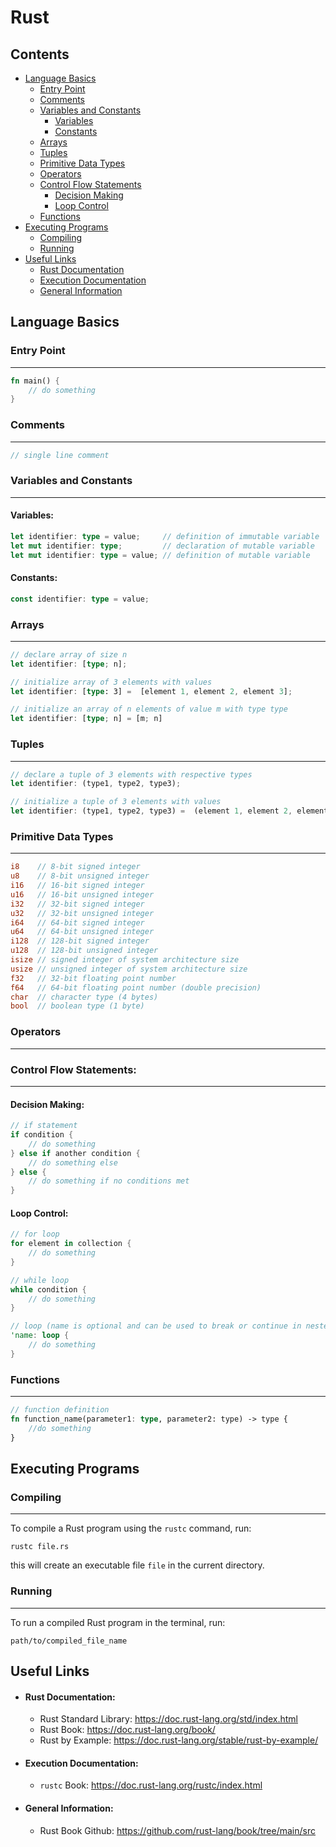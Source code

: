 # Rust

## Contents
- [Language Basics](#language-basics)
    - [Entry Point](#entry-point)
    - [Comments](#comments)
    - [Variables and Constants](#variables-and-constants)
        - [Variables](#variables)
        - [Constants](#constants)
    - [Arrays](#arrays)
    - [Tuples](#tuples)
    - [Primitive Data Types](#primitive-data-types)
    - [Operators](#operators)
    - [Control Flow Statements](#control-flow-statements)
        - [Decision Making](#decision-making)
        - [Loop Control](#loop-control)
    - [Functions](#functions)
- [Executing Programs](#executing-programs)
    - [Compiling](#compiling)
    - [Running](#running)
- [Useful Links](#useful-links)
    - [Rust Documentation](#rust-documentation)
    - [Execution Documentation](#execution-documentation)
    - [General Information](#general-information)

## Language Basics
### Entry Point
---
```rust
fn main() {
    // do something
}
```
### Comments
---
```rust
// single line comment
```
### Variables and Constants
---
#### Variables:
```rust
let identifier: type = value;     // definition of immutable variable
let mut identifier: type;         // declaration of mutable variable
let mut identifier: type = value; // definition of mutable variable
```
#### Constants:
```rust
const identifier: type = value;
```
### Arrays
---
```rust
// declare array of size n
let identifier: [type; n];

// initialize array of 3 elements with values
let identifier: [type: 3] =  [element 1, element 2, element 3];

// initialize an array of n elements of value m with type type
let identifier: [type; n] = [m; n]
```
### Tuples
---
```rust
// declare a tuple of 3 elements with respective types
let identifier: (type1, type2, type3);

// initialize a tuple of 3 elements with values
let identifier: (type1, type2, type3) =  (element 1, element 2, element 3);
```
### Primitive Data Types
---
```rust
i8    // 8-bit signed integer
u8    // 8-bit unsigned integer
i16   // 16-bit signed integer
u16   // 16-bit unsigned integer
i32   // 32-bit signed integer
u32   // 32-bit unsigned integer
i64   // 64-bit signed integer
u64   // 64-bit unsigned integer
i128  // 128-bit signed integer
u128  // 128-bit unsigned integer
isize // signed integer of system architecture size
usize // unsigned integer of system architecture size
f32   // 32-bit floating point number
f64   // 64-bit floating point number (double precision)
char  // character type (4 bytes)
bool  // boolean type (1 byte)
```
### Operators
---
### Control Flow Statements:
---
#### Decision Making:
```rust
// if statement
if condition {
    // do something
} else if another condition {
    // do something else
} else {
    // do something if no conditions met
}
```
#### Loop Control:
```rust
// for loop
for element in collection {
    // do something
}

// while loop
while condition {
    // do something
}

// loop (name is optional and can be used to break or continue in nested loops)
'name: loop {
    // do something
}
```
### Functions
---
```rust
// function definition
fn function_name(parameter1: type, parameter2: type) -> type {
    //do something
}
```

## Executing Programs
### Compiling
---
To compile a Rust program using the `rustc` command, run:
```
rustc file.rs
```
this will create an executable file `file` in the current directory.
### Running
---
To run a compiled Rust program in the terminal, run:
```
path/to/compiled_file_name
```

## Useful Links
- #### Rust Documentation:
    - Rust Standard Library: <https://doc.rust-lang.org/std/index.html>
    - Rust Book: <https://doc.rust-lang.org/book/>
    - Rust by Example: <https://doc.rust-lang.org/stable/rust-by-example/>
- #### Execution Documentation:
    - `rustc` Book: <https://doc.rust-lang.org/rustc/index.html>
- #### General Information:
    - Rust Book Github: <https://github.com/rust-lang/book/tree/main/src>
